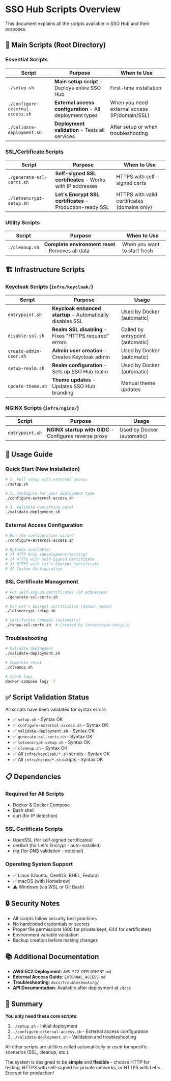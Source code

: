 # SSO Hub Scripts Overview

This document explains all the scripts available in SSO Hub and their purposes.

## 🚀 **Main Scripts (Root Directory)**

### **Essential Scripts**

| Script | Purpose | When to Use |
|--------|---------|-------------|
| `./setup.sh` | **Main setup script** - Deploys entire SSO Hub | First-time installation |
| `./configure-external-access.sh` | **External access configuration** - All deployment types | When you need external access (IP/domain/SSL) |
| `./validate-deployment.sh` | **Deployment validation** - Tests all services | After setup or when troubleshooting |

### **SSL/Certificate Scripts**

| Script | Purpose | When to Use |
|--------|---------|-------------|
| `./generate-ssl-certs.sh` | **Self-signed SSL certificates** - Works with IP addresses | HTTPS with self-signed certs |
| `./letsencrypt-setup.sh` | **Let's Encrypt SSL certificates** - Production-ready SSL | HTTPS with valid certificates (domains only) |

### **Utility Scripts**

| Script | Purpose | When to Use |
|--------|---------|-------------|
| `./cleanup.sh` | **Complete environment reset** - Removes all data | When you want to start fresh |

## 🏗️ **Infrastructure Scripts**

### **Keycloak Scripts (`infra/keycloak/`)**

| Script | Purpose | Usage |
|--------|---------|-------|
| `entrypoint.sh` | **Keycloak enhanced startup** - Automatically disables SSL | Used by Docker (automatic) |
| `disable-ssl.sh` | **Realm SSL disabling** - Fixes "HTTPS required" errors | Called by entrypoint (automatic) |
| `create-admin-user.sh` | **Admin user creation** - Creates Keycloak admin | Used by Docker (automatic) |
| `setup-realm.sh` | **Realm configuration** - Sets up SSO Hub realm | Used by Docker (automatic) |
| `update-theme.sh` | **Theme updates** - Updates SSO Hub branding | Manual theme updates |

### **NGINX Scripts (`infra/nginx/`)**

| Script | Purpose | Usage |
|--------|---------|-------|
| `entrypoint.sh` | **NGINX startup with OIDC** - Configures reverse proxy | Used by Docker (automatic) |

## 🎯 **Usage Guide**

### **Quick Start (New Installation)**
```bash
# 1. Full setup with external access
./setup.sh

# 2. Configure for your deployment type
./configure-external-access.sh

# 3. Validate everything works
./validate-deployment.sh
```

### **External Access Configuration**
```bash
# Run the configuration wizard
./configure-external-access.sh

# Options available:
# 1) HTTP Only (development/testing)
# 2) HTTPS with Self-Signed Certificate
# 3) HTTPS with Let's Encrypt Certificate  
# 4) Custom Configuration
```

### **SSL Certificate Management**
```bash
# For self-signed certificates (IP addresses)
./generate-ssl-certs.sh

# For Let's Encrypt certificates (domain names)
./letsencrypt-setup.sh

# Certificate renewal (automatic)
./renew-ssl-certs.sh  # Created by letsencrypt-setup.sh
```

### **Troubleshooting**
```bash
# Validate deployment
./validate-deployment.sh

# Complete reset
./cleanup.sh

# Check logs
docker-compose logs -f
```

## ✅ **Script Validation Status**

All scripts have been validated for syntax errors:

- ✅ `setup.sh` - Syntax OK
- ✅ `configure-external-access.sh` - Syntax OK  
- ✅ `validate-deployment.sh` - Syntax OK
- ✅ `generate-ssl-certs.sh` - Syntax OK
- ✅ `letsencrypt-setup.sh` - Syntax OK
- ✅ `cleanup.sh` - Syntax OK
- ✅ All `infra/keycloak/*.sh` scripts - Syntax OK
- ✅ All `infra/nginx/*.sh` scripts - Syntax OK

## 📋 **Dependencies**

### **Required for All Scripts**
- Docker & Docker Compose
- Bash shell
- curl (for IP detection)

### **SSL Certificate Scripts**
- OpenSSL (for self-signed certificates)
- certbot (for Let's Encrypt - auto-installed)
- dig (for DNS validation - optional)

### **Operating System Support**
- ✅ Linux (Ubuntu, CentOS, RHEL, Fedora)
- ✅ macOS (with Homebrew)
- ⚠️ Windows (via WSL or Git Bash)

## 🔒 **Security Notes**

- All scripts follow security best practices
- No hardcoded credentials or secrets
- Proper file permissions (600 for private keys, 644 for certificates)
- Environment variable validation
- Backup creation before making changes

## 📚 **Additional Documentation**

- **AWS EC2 Deployment**: `AWS_EC2_DEPLOYMENT.md`
- **External Access Guide**: `EXTERNAL_ACCESS.md`
- **Troubleshooting**: `docs/troubleshooting/`
- **API Documentation**: Available after deployment at `/docs`

## 🎉 **Summary**

**You only need these core scripts:**
1. `./setup.sh` - Initial deployment
2. `./configure-external-access.sh` - External access configuration
3. `./validate-deployment.sh` - Validation and troubleshooting

All other scripts are utilities called automatically or used for specific scenarios (SSL, cleanup, etc.).

The system is designed to be **simple** and **flexible** - choose HTTP for testing, HTTPS with self-signed for private networks, or HTTPS with Let's Encrypt for production!